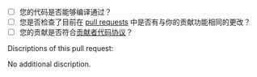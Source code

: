 <!-- Before creating this pull request, check the questions below: -->  
<!-- 在提出这个 pull request 之前，请勾选下面的问题： -->

- [ ] 您的代码是否能够编译通过？
- [ ] 您是否检查了目前在 [pull requests](https://github.com/Timothy-LiuXuefeng/DSPFFT/pulls) 中是否有与你的贡献功能相同的更改？
- [ ] 您的贡献是否符合[贡献者代码协议](https://github.com/Timothy-LiuXuefeng/DSPFFT/blob/master/CODE_OF_CONDUCT.md)？

Discriptions of this pull request:

<!-- If you have something to say about this pull request, delete the sentence 'No additional discription.' below and add your description. -->
<!-- 如果你对这次的 pull request 有一些描述，请删除下面的句子“No additional discription.”并加上你的描述。 -->

No additional discription.
